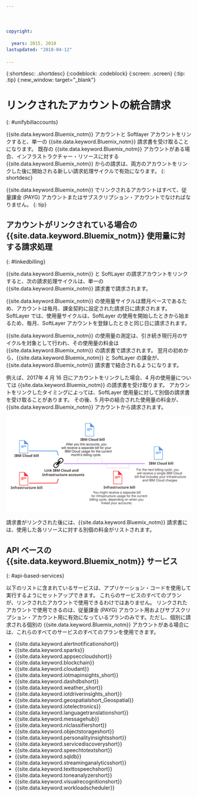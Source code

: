 ```yaml
---



copyright:

  years: 2015, 2018
lastupdated: "2018-04-12"

---
```


{:shortdesc: .shortdesc}
{:codeblock: .codeblock}
{:screen: .screen}
{:tip: .tip}
{:new_window: target="_blank"}

# リンクされたアカウントの統合請求
{: #unifybillaccounts}

{{site.data.keyword.Bluemix_notm}} アカウントと Softlayer アカウントをリンクすると、単一の {{site.data.keyword.Bluemix_notm}} 請求書を受け取ることになります。 既存の {{site.data.keyword.Bluemix_notm}} アカウントがある場合、インフラストラクチャー・リソースに対する {{site.data.keyword.Bluemix_notm}} からの請求は、両方のアカウントをリンクした後に開始される新しい請求処理サイクルで有効になります。
{: shortdesc}

{{site.data.keyword.Bluemix_notm}} でリンクされるアカウントはすべて、従量課金 (PAYG) アカウントまたはサブスクリプション・アカウントでなければなりません。
{: tip}

## アカウントがリンクされている場合の {{site.data.keyword.Bluemix_notm}} 使用量に対する請求処理
{: #linkedbilling}

{{site.data.keyword.Bluemix_notm}} と SoftLayer の請求アカウントをリンクすると、次の請求処理サイクルは、単一の {{site.data.keyword.Bluemix_notm}} 請求書で請求されます。

{{site.data.keyword.Bluemix_notm}} の使用量サイクルは暦月ベースであるため、アカウントは毎月、課金契約に設定された請求日に請求されます。 SoftLayer では、使用量サイクルは、SoftLayer の使用を開始したときから始まるため、毎月、SoftLayer アカウントを登録したときと同じ日に請求されます。

{{site.data.keyword.Bluemix_notm}} の使用量の測定は、引き続き現行月のサイクルを対象として行われ、その使用量の料金は {{site.data.keyword.Bluemix_notm}} の請求書で請求されます。 翌月の初めから、{{site.data.keyword.Bluemix_notm}} と SoftLayer の課金が、{{site.data.keyword.Bluemix_notm}} 請求書で結合されるようになります。

例えば、2017年 4 月 16 日にアカウントをリンクした場合、4 月の使用量については {{site.data.keyword.Bluemix_notm}} の請求書を受け取ります。 アカウントをリンクしたタイミングによっては、SoftLayer 使用量に対して別個の請求書を受け取ることがあります。 その後、5 月中の結合された使用量の料金が、{{site.data.keyword.Bluemix_notm}} アカウントから請求されます。

![IBM Cloud アカウントと SoftLayer アカウントのリンクの要約](images/IBMCloudSoftLayerBill.svg)

請求書がリンクされた後には、{{site.data.keyword.Bluemix_notm}} 請求書には、使用した各リソースに対する別個の料金がリストされます。

## API ベースの {{site.data.keyword.Bluemix_notm}} サービス
{: #api-based-services}

以下のリストに含まれているサービスは、アプリケーション・コードを使用して実行するようにセットアップできます。 これらのサービスのすべてのプランが、リンクされたアカウントで使用できるわけではありません。 リンクされたアカウントで使用できるのは、従量課金 (PAYG) アカウント用およびサブスクリプション・アカウント用に有効になっているプランのみです。ただし、個別に請求される個別の {{site.data.keyword.Bluemix_notm}} アカウントがある場合には、これらのすべてのサービスのすべてのプランを使用できます。

* {{site.data.keyword.alertnotificationshort}}
* {{site.data.keyword.sparks}}
* {{site.data.keyword.appseccloudshort}}
* {{site.data.keyword.blockchain}}
* {{site.data.keyword.cloudant}}
* {{site.data.keyword.iotmapinsights_short}}
* {{site.data.keyword.dashdbshort}}
* {{site.data.keyword.weather_short}}
* {{site.data.keyword.iotdriverinsights_short}}
* {{site.data.keyword.geospatialshort_Geospatial}}
* {{site.data.keyword.iotelectronics}}
* {{site.data.keyword.languagetranslationshort}}
* {{site.data.keyword.messagehub}}
* {{site.data.keyword.nlclassifiershort}}
* {{site.data.keyword.objectstorageshort}}
* {{site.data.keyword.personalityinsightsshort}}
* {{site.data.keyword.servicediscoveryshort}}
* {{site.data.keyword.speechtotextshort}}
* {{site.data.keyword.sqldb}}
* {{site.data.keyword.streaminganalyticsshort}}
* {{site.data.keyword.texttospeechshort}}
* {{site.data.keyword.toneanalyzershort}}
* {{site.data.keyword.visualrecognitionshort}}
* {{site.data.keyword.workloadscheduler}}
